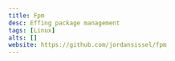 ```yaml
---
title: Fpm
desc: Effing package management
tags: [Linux]
alts: []
website: https://github.com/jordansissel/fpm
---
```

